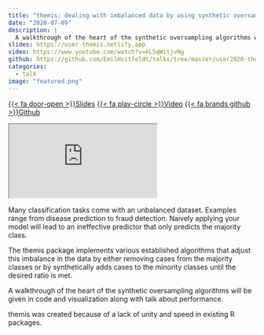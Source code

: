 ```yaml
---
title: "themis: dealing with imbalanced data by using synthetic oversampling"
date: "2020-07-09"
description: |
  A walkthrough of the heart of the synthetic oversampling algorithms will be given in code and visualization along with talk about performance.
slides: https://user-themis.netlify.app
video: https://www.youtube.com/watch?v=kL5qWitjvNg
github: https://github.com/EmilHvitfeldt/talks/tree/master/user2020-themis
categories:
  - talk
image: "featured.png"
---
```






<a href="https://user-themis.netlify.app" class="listing-slides btn-links">{{< fa door-open >}}Slides<a>
<a href="https://www.youtube.com/watch?v=kL5qWitjvNg" class="listing-video btn-links">{{< fa play-circle >}}Video<a>
<a href="https://github.com/EmilHvitfeldt/talks/tree/master/user2020-themis" class="listing-github btn-links">{{< fa brands github >}}Github<a>
      
<iframe class="slide-deck" src="https://user-themis.netlify.app"></iframe>

Many classification tasks come with an unbalanced dataset. Examples range from disease prediction to fraud detection. Naively applying your model will lead to an ineffective predictor that only predicts the majority class.

The themis package implements various established algorithms that adjust this imbalance in the data by either removing cases from the majority classes or by synthetically adds cases to the minority classes until the desired ratio is met.

A walkthrough of the heart of the synthetic oversampling algorithms will be given in code and visualization along with talk about performance.

themis was created because of a lack of unity and speed in existing R packages.
